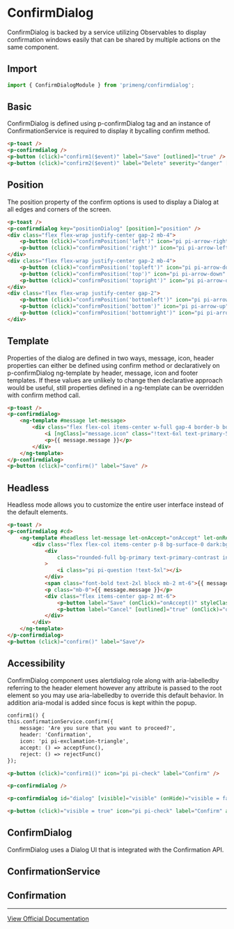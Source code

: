 # ConfirmDialog

ConfirmDialog is backed by a service utilizing Observables to display confirmation windows easily that can be shared by multiple actions on the same component.

## Import

```typescript
import { ConfirmDialogModule } from 'primeng/confirmdialog';
```

## Basic

ConfirmDialog is defined using p-confirmDialog tag and an instance of ConfirmationService is required to display it bycalling confirm method.

```html
<p-toast />
<p-confirmdialog />
<p-button (click)="confirm1($event)" label="Save" [outlined]="true" />
<p-button (click)="confirm2($event)" label="Delete" severity="danger" [outlined]="true" />
```

## Position

The position property of the confirm options is used to display a Dialog at all edges and corners of the screen.

```html
<p-toast />
<p-confirmdialog key="positionDialog" [position]="position" />
<div class="flex flex-wrap justify-center gap-2 mb-4">
    <p-button (click)="confirmPosition('left')" icon="pi pi-arrow-right" label="Left" severity="secondary" styleClass="min-w-40" />
    <p-button (click)="confirmPosition('right')" icon="pi pi-arrow-left" label="Right" severity="secondary" styleClass="min-w-40" />
</div>
<div class="flex flex-wrap justify-center gap-2 mb-4">
    <p-button (click)="confirmPosition('topleft')" icon="pi pi-arrow-down" label="TopLeft" severity="secondary" styleClass="min-w-40" />
    <p-button (click)="confirmPosition('top')" icon="pi pi-arrow-down" label="Top" severity="secondary" styleClass="min-w-40" />
    <p-button (click)="confirmPosition('topright')" icon="pi pi-arrow-down" label="TopRight" severity="secondary" styleClass="min-w-40" />
</div>
<div class="flex flex-wrap justify-center gap-2">
    <p-button (click)="confirmPosition('bottomleft')" icon="pi pi-arrow-up" label="BottomLeft" severity="secondary" styleClass="min-w-40" />
    <p-button (click)="confirmPosition('bottom')" icon="pi pi-arrow-up" label="Bottom" severity="secondary" styleClass="min-w-40" />
    <p-button (click)="confirmPosition('bottomright')" icon="pi pi-arrow-up" label="BottomRight" severity="secondary" styleClass="min-w-40" />
</div>
```

## Template

Properties of the dialog are defined in two ways, message, icon, header properties can either be defined using confirm method or declaratively on p-confirmDialog ng-template by header, message, icon and footer templates. If these values are unlikely to change then declarative approach would be useful, still properties defined in a ng-template can be overridden with confirm method call.

```html
<p-toast />
<p-confirmdialog>
    <ng-template #message let-message>
        <div class="flex flex-col items-center w-full gap-4 border-b border-surface-200 dark:border-surface-700">
            <i [ngClass]="message.icon" class="!text-6xl text-primary-500"></i>
            <p>{{ message.message }}</p>
        </div>
    </ng-template>
</p-confirmdialog>
<p-button (click)="confirm()" label="Save" />
```

## Headless

Headless mode allows you to customize the entire user interface instead of the default elements.

```html
<p-toast />
<p-confirmdialog #cd>
    <ng-template #headless let-message let-onAccept="onAccept" let-onReject="onReject">
        <div class="flex flex-col items-center p-8 bg-surface-0 dark:bg-surface-900 rounded">
            <div
                class="rounded-full bg-primary text-primary-contrast inline-flex justify-center items-center h-24 w-24 -mt-20"
            >
                <i class="pi pi-question !text-5xl"></i>
            </div>
            <span class="font-bold text-2xl block mb-2 mt-6">{{ message.header }}</span>
            <p class="mb-0">{{ message.message }}</p>
            <div class="flex items-center gap-2 mt-6">
                <p-button label="Save" (onClick)="onAccept()" styleClass="w-32"></p-button>
                <p-button label="Cancel" [outlined]="true" (onClick)="onReject()" styleClass="w-32"></p-button>
            </div>
        </div>
    </ng-template>
</p-confirmdialog>
<p-button (click)="confirm()" label="Save"/>
```

## Accessibility

ConfirmDialog component uses alertdialog role along with aria-labelledby referring to the header element however any attribute is passed to the root element so you may use aria-labelledby to override this default behavior. In addition aria-modal is added since focus is kept within the popup.

```html
confirm1() {
this.confirmationService.confirm({
    message: 'Are you sure that you want to proceed?',
    header: 'Confirmation',
    icon: 'pi pi-exclamation-triangle',
    accept: () => acceptFunc(),
    reject: () => rejectFunc()
});

<p-button (click)="confirm1()" icon="pi pi-check" label="Confirm" />

<p-confirmdialog />
```

```html
<p-confirmdialog id="dialog" [visible]="visible" (onHide)="visible = false" message="Are you sure you want to proceed?" header="Confirmation" icon="pi pi-exclamation-triangle" />

<p-button (click)="visible = true" icon="pi pi-check" label="Confirm" aria-controls="{{visible ? 'dialog' : null}} aria-expanded="{{visible ? true : false}}" />
```

## ConfirmDialog

ConfirmDialog uses a Dialog UI that is integrated with the Confirmation API.

## ConfirmationService

## Confirmation

---

[View Official Documentation](https://primeng.org/confirmdialog)
